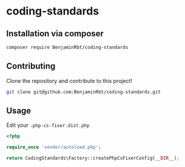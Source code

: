# coding-standards

## Installation via composer

```sh
composer require BenjaminRbt/coding-standards
```


## Contributing

Clone the repository and contribute to this project!

```sh
git clone git@github.com:BenjaminRbt/coding-standards.git
```

## Usage

Edit your `.php-cs-fixer.dist.php`

```php
<?php

require_once 'vendor/autoload.php';

return CodingStandards\Factory::createPhpCsFixerConfig(__DIR__);
```
